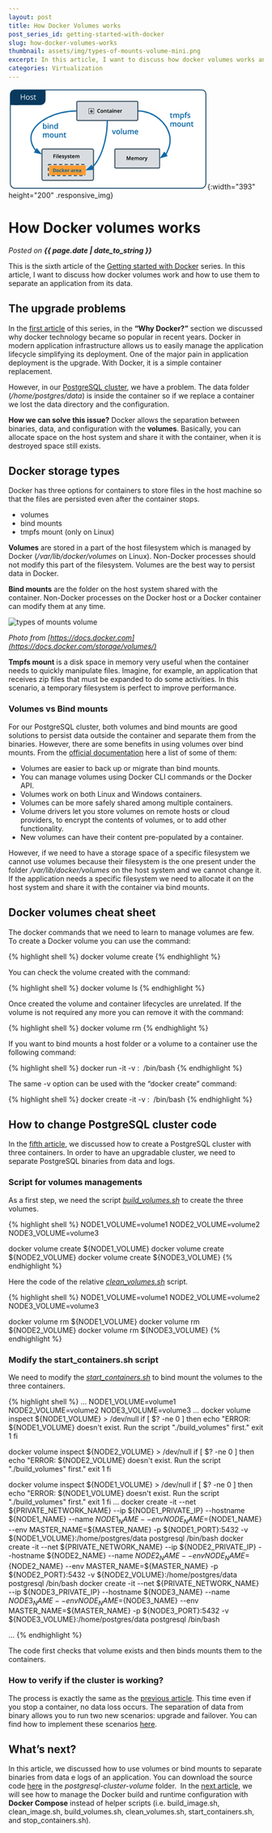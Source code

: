 ```yaml
---
layout: post
title: How Docker Volumes works
post_series_id: getting-started-with-docker
slug: how-docker-volumes-works
thumbnail: assets/img/types-of-mounts-volume-mini.png
excerpt: In this article, I want to discuss how docker volumes works and how to use them to separate application binaries from data for easy upgrade.
categories: Virtualization
---
```


![How Docker volumes works](assets/img/types-of-mounts-volume-mini.png){:width="393" height="200" .responsive_img}

# How Docker volumes works
_Posted on **{{ page.date | date_to_string }}**_

This is the sixth article of the [Getting started with Docker](getting-started-with-docker) series. In this article, I want to discuss how docker volumes work and how to use them to separate an application from its data.

## The upgrade problems

In the [first article](getting-started-with-docker) of this series, in the **“Why Docker?”** section we discussed why docker technology became so popular in recent years. Docker in modern application infrastructure allows us to easily manage the application lifecycle simplifying its deployment. One of the major pain in application deployment is the upgrade. With Docker, it is a simple container replacement.

However, in our [PostgreSQL cluster](install-postgresql-cluster-docker), we have a problem. The data folder (_/home/postgres/data_) is inside the container so if we replace a container we lost the data directory and the configuration.

**How we can solve this issue?** Docker allows the separation between binaries, data, and configuration with the **volumes**. Basically, you can allocate space on the host system and share it with the container, when it is destroyed space still exists.

## Docker storage types

Docker has three options for containers to store files in the host machine so that the files are persisted even after the container stops.

-   volumes
-   bind mounts
-   tmpfs mount (only on Linux)

**Volumes** are stored in a part of the host filesystem which is managed by Docker (_/var/lib/docker/volumes_ on Linux). Non-Docker processes should not modify this part of the filesystem. Volumes are the best way to persist data in Docker.

**Bind mounts** are the folder on the host system shared with the container. Non-Docker processes on the Docker host or a Docker container can modify them at any time.

![types of mounts volume](https://code4projects.altervista.org/wp-content/uploads/2018/12/types-of-mounts-volume.png)

_Photo from [https://docs.docker.com](https://docs.docker.com/storage/volumes/)_

**Tmpfs mount** is a disk space in memory very useful when the container needs to quickly manipulate files. Imagine, for example, an application that receives zip files that must be expanded to do some activities. In this scenario, a temporary filesystem is perfect to improve performance.

### Volumes vs Bind mounts

For our PostgreSQL cluster, both volumes and bind mounts are good solutions to persist data outside the container and separate them from the binaries. However, there are some benefits in using volumes over bind mounts. From the [official documentation](https://docs.docker.com/storage/volumes/) here a list of some of them:

-   Volumes are easier to back up or migrate than bind mounts.
-   You can manage volumes using Docker CLI commands or the Docker API.
-   Volumes work on both Linux and Windows containers.
-   Volumes can be more safely shared among multiple containers.
-   Volume drivers let you store volumes on remote hosts or cloud providers, to encrypt the contents of volumes, or to add other functionality.
-   New volumes can have their content pre-populated by a container.

However, if we need to have a storage space of a specific filesystem we cannot use volumes because their filesystem is the one present under the folder _/var/lib/docker/volumes_ on the host system and we cannot change it. If the application needs a specific filesystem we need to allocate it on the host system and share it with the container via bind mounts.

## Docker volumes cheat sheet

The docker commands that we need to learn to manage volumes are few. To create a Docker volume you can use the command:

{% highlight shell %}
docker volume create <volume name>
{% endhighlight %}

You can check the volume created with the command:

{% highlight shell %}
docker volume ls
{% endhighlight %}

Once created the volume and container lifecycles are unrelated. If the volume is not required any more you can remove it with the command:

{% highlight shell %}
docker volume rm <volume name>
{% endhighlight %}

If you want to bind mounts a host folder or a volume to a container use the following command:

{% highlight shell %}
docker run -it -v <host folder or volume name>:<container folder> <image name> /bin/bash
{% endhighlight %}

The same -v option can be used with the “docker create” command:

{% highlight shell %}
docker create -it -v <host folder or volume name>:<container folder> <image name> /bin/bash
{% endhighlight %}

## How to change PostgreSQL cluster code

In the [fifth article](install-postgresql-cluster-docker), we discussed how to create a PostgreSQL cluster with three containers. In order to have an upgradable cluster, we need to separate PostgreSQL binaries from data and logs.

### Script for volumes managements

As a first step, we need the script [_build\_volumes.sh_](https://github.com/sasadangelo/docker-tutorials/blob/master/postgresql-cluster-volume/build_volumes.sh) to create the three volumes.

{% highlight shell %}
NODE1_VOLUME=volume1
NODE2_VOLUME=volume2
NODE3_VOLUME=volume3

docker volume create ${NODE1_VOLUME}
docker volume create ${NODE2_VOLUME}
docker volume create ${NODE3_VOLUME}
{% endhighlight %}

Here the code of the relative [_clean\_volumes.sh_](https://github.com/sasadangelo/docker-tutorials/blob/master/postgresql-cluster-volume/clean_volumes.sh) script.

{% highlight shell %}
NODE1_VOLUME=volume1
NODE2_VOLUME=volume2
NODE3_VOLUME=volume3

docker volume rm ${NODE1_VOLUME}
docker volume rm ${NODE2_VOLUME}
docker volume rm ${NODE3_VOLUME}
{% endhighlight %}

### Modify the start\_containers.sh script

We need to modify the [_start\_containers.sh_](https://github.com/sasadangelo/docker-tutorials/blob/master/postgresql-cluster-volume/start_containers.sh) to bind mount the volumes to the three containers.


{% highlight shell %}
...
NODE1_VOLUME=volume1
NODE2_VOLUME=volume2
NODE3_VOLUME=volume3
...
docker volume inspect ${NODE1_VOLUME} > /dev/null
if [ $? -ne 0 ]
then
    echo "ERROR: ${NODE1_VOLUME} doesn't exist. Run the script "./build_volumes" first."
    exit 1
fi

docker volume inspect ${NODE2_VOLUME} > /dev/null
if [ $? -ne 0 ]
then
    echo "ERROR: ${NODE2_VOLUME} doesn't exist. Run the script "./build_volumes" first."
    exit 1
fi

docker volume inspect ${NODE1_VOLUME} > /dev/null
if [ $? -ne 0 ]
then
    echo "ERROR: ${NODE1_VOLUME} doesn't exist. Run the script "./build_volumes" first."
    exit 1
fi
...
docker create -it --net ${PRIVATE_NETWORK_NAME} --ip ${NODE1_PRIVATE_IP} --hostname ${NODE1_NAME} --name ${NODE1_NAME} --env NODE_NAME=${NODE1_NAME} --env MASTER_NAME=${MASTER_NAME} -p ${NODE1_PORT}:5432 -v ${NODE1_VOLUME}:/home/postgres/data postgresql /bin/bash
docker create -it --net ${PRIVATE_NETWORK_NAME} --ip ${NODE2_PRIVATE_IP} --hostname ${NODE2_NAME} --name ${NODE2_NAME} --env NODE_NAME=${NODE2_NAME} --env MASTER_NAME=${MASTER_NAME} -p ${NODE2_PORT}:5432 -v ${NODE2_VOLUME}:/home/postgres/data postgresql /bin/bash
docker create -it --net ${PRIVATE_NETWORK_NAME} --ip ${NODE3_PRIVATE_IP} --hostname ${NODE3_NAME} --name ${NODE3_NAME} --env NODE_NAME=${NODE3_NAME} --env MASTER_NAME=${MASTER_NAME} -p ${NODE3_PORT}:5432 -v ${NODE3_VOLUME}:/home/postgres/data postgresql /bin/bash

...
{% endhighlight %}

The code first checks that volume exists and then binds mounts them to the containers.

### How to verify if the cluster is working?

The process is exactly the same as the [previous article](install-postgresql-cluster-docker). This time even if you stop a container, no data loss occurs. The separation of data from binary allows you to run two new scenarios: upgrade and failover. You can find how to implement these scenarios [here](https://github.com/sasadangelo/docker-tutorials/tree/master/postgresql-cluster-volume).

## What’s next?

In this article, we discussed how to use volumes or bind mounts to separate binaries from data e logs of an application. You can download the source code [here](https://github.com/sasadangelo/docker-tutorials) in the _postgresql-cluster-volume_ folder.  In the [next article](how-docker-compose-works), we will see how to manage the Docker build and runtime configuration with **Docker Compose** instead of helper scripts (i.e. build\_image.sh, clean\_image.sh, build\_volumes.sh, clean\_volumes.sh, start\_containers.sh, and stop\_containers.sh).